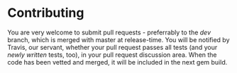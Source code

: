 # Contributing

You are very welcome to submit pull requests - preferrably to the *dev* branch, which is merged with master at release-time. You will be notified by Travis, our servant, whether your pull request passes all tests (and your *newly written* tests, too), in your pull request discussion area. When the code has been vetted and merged, it will be included in the next gem build.
